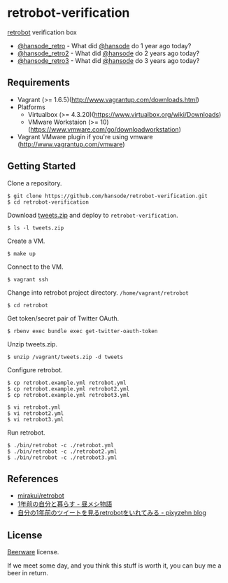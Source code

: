 retrobot-verification
=====================

[retrobot](https://github.com/mirakui/retrobot) verification box

+ [@hansode_retro](https://twitter.com/hansode_retro) - What did [@hansode](https://twitter.com/hansode) do 1 year ago today?
+ [@hansode_retro2](https://twitter.com/hansode_retro2) - What did [@hansode](https://twitter.com/hansode) do 2 years ago today?
+ [@hansode_retro3](https://twitter.com/hansode_retro3) - What did [@hansode](https://twitter.com/hansode) do 3 years ago today?

Requirements
------------

+ Vagrant (>= 1.6.5)(http://www.vagrantup.com/downloads.html)
+ Platforms
  + Virtualbox (>= 4.3.20)(https://www.virtualbox.org/wiki/Downloads)
  + VMware Workstaion (>= 10)(https://www.vmware.com/go/downloadworkstation)
+ Vagrant VMware plugin if you're using vmware (http://www.vagrantup.com/vmware)

Getting Started
---------------

Clone a repository.

```
$ git clone https://github.com/hansode/retrobot-verification.git
$ cd retrobot-verification
```

Download [tweets.zip](https://blog.twitter.com/2012/your-twitter-archive) and deploy to `retrobot-verification`.

```
$ ls -l tweets.zip
```

Create a VM.

```
$ make up
```

Connect to the VM.

```
$ vagrant ssh
```

Change into retrobot project directory. `/home/vagrant/retrobot`

```
$ cd retrobot
```

Get token/secret pair of Twitter OAuth.

```
$ rbenv exec bundle exec get-twitter-oauth-token
```

Unzip tweets.zip.

```
$ unzip /vagrant/tweets.zip -d tweets
```

Configure retrobot.

```
$ cp retrobot.example.yml retrobot.yml
$ cp retrobot.example.yml retrobot2.yml
$ cp retrobot.example.yml retrobot3.yml
```

```
$ vi retrobot.yml
$ vi retrobot2.yml
$ vi retrobot3.yml
```

Run retrobot.

```
$ ./bin/retrobot -c ./retrobot.yml
$ ./bin/retrobot -c ./retrobot2.yml
$ ./bin/retrobot -c ./retrobot3.yml
```

References
----------

+ [mirakui/retrobot](https://github.com/mirakui/retrobot)
+ [1年前の自分と暮らす - 昼メシ物語](http://blog.mirakui.com/entry/2014/01/25/174428)
+ [自分の1年前のツイートを見るretrobotをいれてみる - pixyzehn blog](http://rikei-webmemo.hateblo.jp/entry/2014/03/15/103512)

License
-------

[Beerware](http://en.wikipedia.org/wiki/Beerware) license.

If we meet some day, and you think this stuff is worth it, you can buy me a beer in return.
